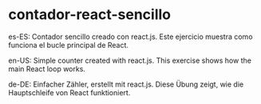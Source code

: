 # contador-react-sencillo

es-ES: 
Contador sencillo creado con react.js. Este ejercicio muestra como funciona el bucle principal de React.

en-US: 
Simple counter created with react.js. This exercise shows how the main React loop works.

de-DE:
Einfacher Zähler, erstellt mit react.js. Diese Übung zeigt, wie die Hauptschleife von React funktioniert.
